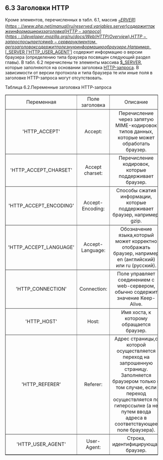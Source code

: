 ## 6.3 Заголовки HTTP
Кроме элементов, перечисленных в табл. 6.1, массив [$_SERVER](https://www.php.net/manual/ru/reserved.variables.server) содержит также информацию из заголовка [HTTP-запроса](https://developer.mozilla.org/ru/docs/Web/HTTP/Overview). HTTP-запрос посылается web-серверу клиентом, а его заголовок содержит полезную информацию о браузере. Например,[$_SERVER ['HTTP_USER_AGENT']](https://www.php.net/manual/ru/tutorial.useful.php) содержит информацию o версии браузера (определению типа браузера посвящен следующий раздел главы). В табл. 6.2 перечислены те элементы массива [$_SERVER](https://www.php.net/manual/ru/reserved.variables.server), которые заполняются на основании заголовка [HTTP-запроса](https://developer.mozilla.org/ru/docs/Web/HTTP/Overview). В зависимости от версии протокола и типа браузера те или иные поля в заголовке HTTP-запроса могут отсутствовать.  
  
Таблица 6.2.Переменные заголовка НТТР-запроса  
<table border="1" width="100%" cellpadding="2">
      <tr>
        <td><center>Переменная</center></td>
        <td><center>Поле заголовка</center></td>
        <td><center>Описание</center></td>
      </tr>
      <tr>
        <td><center>'HTTP_ACCEPT'</center></td>
        <td><center>Accept:</center></td>
        <td><center>Перечисление через запятую MIME-кодировок типов данных, которые может обработать браузер.</center></td>
      </tr>
      <tr>
        <td><center> 'HTTP_ACCEPT_CHARSET'</center></td>
        <td><center>Accept charset:</center></td>
        <td><center>Перечисление кодировок, которые поддерживает браузер.</center></td>
      </tr>
      <tr>
        <td><center>'HTTP_ACCEPT_ENCODING'</center></td>
        <td><center>Accept-Encoding:</center></td>
        <td><center>Способы сжатия информации, которые поддерживает браузер, например, gzip.</center></td>
      </tr>
      <tr>
        <td><center>'HTTP_ACCEPT_LANGUAGE'</center></td>
        <td><center>Accept-Language:</center></td>
        <td><center>Обозначение языка,который может корректно отображать браузер, например en (английский) или ru  (русский).</center></td>
      </tr>
      <tr>
        <td><center>'HTTP_CONNECTION'</center></td>
        <td><center>Connection:</center></td>
        <td><center>Поле управляет соединением с web-сервером, обычно содержит значение Keep-Alive.</center></td>
      </tr>
      <tr>
        <td><center>'HTTP_HOST'</center></td>
        <td><center>Host:</center></td>
        <td><center>Имя хоста, к которому обращается браузер.</center></td>
      </tr>
      <tr>
        <td><center>'HTTP_REFERER'</center></td>
        <td><center>Referer:</center></td>
        <td><center>Адрес cтраницы,с которой осуществляется переход на запрошенную страницу. Заполняется браузером только в том случае, если переход осуществляется по гиперссылке (а не путем ввода адреса в соответствующее поле браузера).</center></td>
      </tr>
      <tr>
        <td><center>'HTTP_USER_AGENT'</center></td>
        <td><center>User-Agent:</center></td>
        <td><center>Строка, идентифицирующая браузер.</center></td>
      </tr>
    